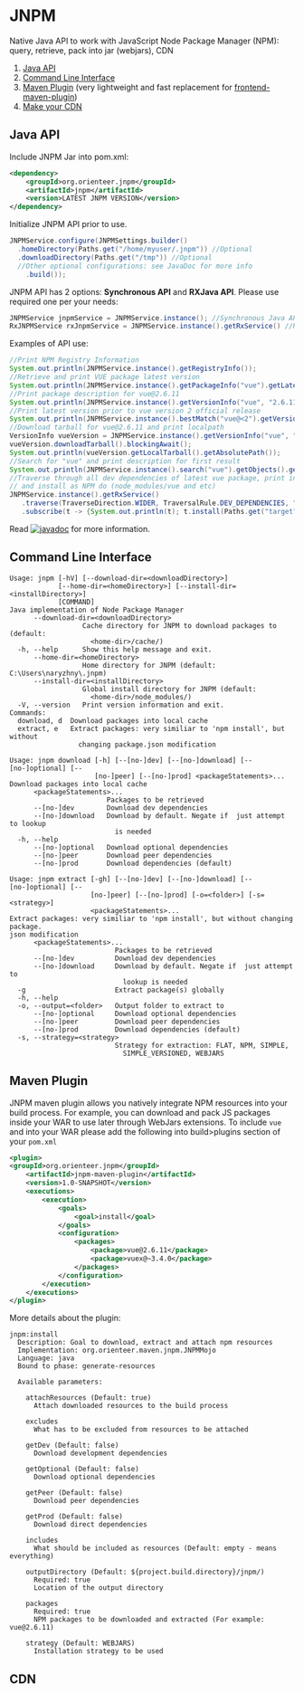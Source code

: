 # JNPM

Native Java API to work with JavaScript Node Package Manager (NPM): query, retrieve, pack into jar (webjars), CDN

1. [Java API](#java-api)
2. [Command Line Interface](#command-line-interface)
3. [Maven Plugin](#maven-plugin) (very lightweight and fast replacement for [frontend-maven-plugin](https://github.com/eirslett/frontend-maven-plugin))
4. [Make your CDN](#cdn)

## Java API

Include JNPM Jar into pom.xml:

```xml
<dependency>
    <groupId>org.orienteer.jnpm</groupId>
    <artifactId>jnpm</artifactId>
    <version>LATEST JNPM VERSION</version>
</dependency>
```

Initialize JNPM API prior to use.

```java
JNPMService.configure(JNPMSettings.builder()
  .homeDirectory(Paths.get("/home/myuser/.jnpm")) //Optional
  .downloadDirectory(Paths.get("/tmp")) //Optional
  //Other optional configurations: see JavaDoc for more info
 	.build());
```

JNPM API has 2 options: **Synchronous API** and **RXJava API**. Please use required one per your needs:

```java
JNPMService jnpmService = JNPMService.instance(); //Synchronous Java API
RxJNPMService rxJnpmService = JNPMService.instance().getRxService() //RXJava API
```

Examples of API use:

```java
//Print NPM Registry Information
System.out.println(JNPMService.instance().getRegistryInfo());
//Retrieve and print VUE package latest version
System.out.println(JNPMService.instance().getPackageInfo("vue").getLatest());
//Print package description for vue@2.6.11
System.out.println(JNPMService.instance().getVersionInfo("vue", "2.6.11").getDescription());
//Print latest version prior to vue version 2 official release
System.out.println(JNPMService.instance().bestMatch("vue@<2").getVersionAsString());
//Download tarball for vue@2.6.11 and print localpath
VersionInfo vueVersion = JNPMService.instance().getVersionInfo("vue", "2.6.11");
vueVersion.downloadTarball().blockingAwait();
System.out.println(vueVersion.getLocalTarball().getAbsolutePath());
//Search for "vue" and print description for first result
System.out.println(JNPMService.instance().search("vue").getObjects().get(0).getSearchPackage().getDescription());
//Traverse through all dev dependencies of latest vue package, print information
// and install as NPM do (node_modules/vue and etc)
JNPMService.instance().getRxService()
   .traverse(TraverseDirection.WIDER, TraversalRule.DEV_DEPENDENCIES, "vue")
   .subscribe(t -> {System.out.println(t); t.install(Paths.get("target", "readme"), InstallationStrategy.NPM);});
```

Read [![javadoc](https://javadoc.io/badge2/org.orienteer.jnpm/jnpm/javadoc.svg)](https://javadoc.io/doc/org.orienteer.jnpm/jnpm) for more information.

## Command Line Interface

```
Usage: jnpm [-hV] [--download-dir=<downloadDirectory>]
            [--home-dir=<homeDirectory>] [--install-dir=<installDirectory>]
            [COMMAND]
Java implementation of Node Package Manager
      --download-dir=<downloadDirectory>
                  Cache directory for JNPM to download packages to (default:
                    <home-dir>/cache/)
  -h, --help      Show this help message and exit.
      --home-dir=<homeDirectory>
                  Home directory for JNPM (default: C:\Users\naryzhny\.jnpm)
      --install-dir=<installDirectory>
                  Global install directory for JNPM (default:
                    <home-dir>/node_modules/)
  -V, --version   Print version information and exit.
Commands:
  download, d  Download packages into local cache
  extract, e   Extract packages: very similiar to 'npm install', but without
                 changing package.json modification
``` 
```
Usage: jnpm download [-h] [--[no-]dev] [--[no-]download] [--[no-]optional] [--
                     [no-]peer] [--[no-]prod] <packageStatements>...
Download packages into local cache
      <packageStatements>...
                        Packages to be retrieved
      --[no-]dev        Download dev dependencies
      --[no-]download   Download by default. Negate if  just attempt to lookup
                          is needed
  -h, --help
      --[no-]optional   Download optional dependencies
      --[no-]peer       Download peer dependencies
      --[no-]prod       Download dependencies (default)
```

```
Usage: jnpm extract [-gh] [--[no-]dev] [--[no-]download] [--[no-]optional] [--
                    [no-]peer] [--[no-]prod] [-o=<folder>] [-s=<strategy>]
                    <packageStatements>...
Extract packages: very similiar to 'npm install', but without changing package.
json modification
      <packageStatements>...
                          Packages to be retrieved
      --[no-]dev          Download dev dependencies
      --[no-]download     Download by default. Negate if  just attempt to
                            lookup is needed
  -g                      Extract package(s) globally
  -h, --help
  -o, --output=<folder>   Output folder to extract to
      --[no-]optional     Download optional dependencies
      --[no-]peer         Download peer dependencies
      --[no-]prod         Download dependencies (default)
  -s, --strategy=<strategy>
                          Strategy for extraction: FLAT, NPM, SIMPLE,
                            SIMPLE_VERSIONED, WEBJARS
```
## Maven Plugin

JNPM maven plugin allows you natively integrate NPM resources into your build process.
For example, you can download and pack JS packages inside your WAR to use later through WebJars extensions.
To include `vue` and into your WAR please add the following into build>plugins section of your `pom.xml`

```xml
<plugin>
<groupId>org.orienteer.jnpm</groupId>
    <artifactId>jnpm-maven-plugin</artifactId>
	<version>1.0-SNAPSHOT</version>
	<executions>
		<execution>
			<goals>
				<goal>install</goal>
			</goals>
			<configuration>
				<packages>
					<package>vue@2.6.11</package>
					<package>vuex@~3.4.0</package>
				</packages>
			</configuration>
		</execution>
	</executions>
</plugin>
```

More details about the plugin:

```
jnpm:install
  Description: Goal to download, extract and attach npm resources
  Implementation: org.orienteer.maven.jnpm.JNPMMojo
  Language: java
  Bound to phase: generate-resources

  Available parameters:

    attachResources (Default: true)
      Attach downloaded resources to the build process

    excludes
      What has to be excluded from resources to be attached

    getDev (Default: false)
      Download development dependencies

    getOptional (Default: false)
      Download optional dependencies

    getPeer (Default: false)
      Download peer dependencies

    getProd (Default: false)
      Download direct dependencies

    includes
      What should be included as resources (Default: empty - means everything)

    outputDirectory (Default: ${project.build.directory}/jnpm/)
      Required: true
      Location of the output directory

    packages
      Required: true
      NPM packages to be downloaded and extracted (For example: vue@2.6.11)

    strategy (Default: WEBJARS)
      Installation strategy to be used
```

## CDN

